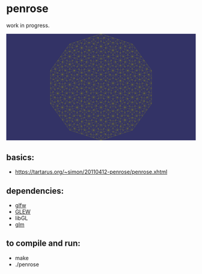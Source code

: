 # penrose

work in progress.

![alt text](https://raw.githubusercontent.com/mpizzzle/penrose/master/scrot.png)

## basics:
* https://tartarus.org/~simon/20110412-penrose/penrose.xhtml

## dependencies:
* [glfw](https://www.glfw.org/)
* [GLEW](https://github.com/nigels-com/glew)
* libGL
* [glm](https://glm.g-truc.net/)

## to compile and run:
* make
* ./penrose
